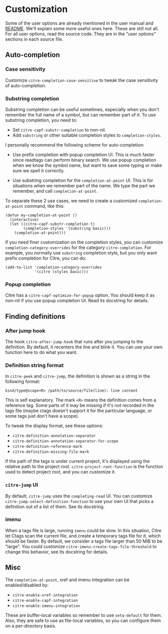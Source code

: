 # Customization

Some of the user options are already mentioned in the user manual and
[README](../../README.md). We'll explain some more useful ones here. These are
still not all. For all user options, read the source code. They are in the
"user options" sections in each source file.

## Auto-completion

### Case sensitivity

Customize `citre-completion-case-sensitive` to tweak the case sensitivity of
auto-completion.

### Substring completion

Substring completion can be useful sometimes, especially when you don't
remember the full name of a symbol, but can remember part of it. To use
substring completion, you need to:

- Set `citre-capf-substr-completion` to non-nil.
- Add `substring` or other suitable completion styles to `completion-styles`.

I personally recommend the following scheme for auto-completion:

- Use prefix completion with popup completion UI. This is much faster since
  readtags can perform binary search. We use popup completion when we know the
  symbol name, but want to save some typing or make sure we spell it correctly.

- Use substring completion for the `completion-at-point` UI. This is for
  situations when we remember part of the name. We type the part we remember,
  and call `completion-at-point`.

To separate these 2 use cases, we need to create a customized
`completion-at-point` command, like this:

```elisp
(defun my-completion-at-point ()
  (interactive)
  (let ((citre-capf-substr-completion t)
        (completion-styles '(substring basic)))
    (completion-at-point)))
```

If you need finer customization on the completion styles, you can customize
`completion-category-overrides` for the category `citre-completion`. For
example, you normally use `substring` completion style, but you only want
prefix completion for Citre, you can do:

```elisp
(add-to-list 'completion-category-overrides
             '(citre (styles basic)))
```

### Popup completion

Citre has a `citre-capf-optimize-for-popup` option. You should keep it as
non-nil if you use popup completion UI. Read its docstring for details.

## Finding definitions

### After jump hook

The hook `citre-after-jump-hook` that runs after you jumping to the definition.
By default, it recenters the line and blink it. You can use your own function
here to do what you want.

### Definition string format

In `citre-peek` and `citre-jump`, the definition is shown as a string in the
following format:

```
kind/type@scope<R> /path/to/source/file(line): line content
```

This is self explanatory. The mark `<R>` means the definition comes from a
reference tag. Some parts of it may be missing if it's not recorded in the tags
file (maybe ctags doesn't support it for the particular language, or some tags
just don't have a scope).

To tweak the display format, see these options:

- `citre-definition-annotation-separator`
- `citre-definition-annotation-separator-for-scope`
- `citre-definition-reference-mark`
- `citre-definition-missing-file-mark`

If the path of the tags is under current project, it's displayed using the
relative path to the project root. `citre-project-root-function` is the
function used to detect project root, and you can customize it.

### `citre-jump` UI

By default, `citre-jump` uses the `completing-read` UI. You can customize
`citre-jump-select-definition-function` to use your own UI that picks a
definition out of a list of them. See its docstring.

### imenu

When a tags file is large, running `imenu` could be slow. In this situation,
Citre let Ctags scan the current file, and create a temporary tags file for it,
which should be faster. By default, we consider a tags file larger than 50 MiB
to be "large". You could customize `citre-imenu-create-tags-file-threshold` to
change this behavior, see its docstring for details.

## Misc

The `completion-at-point`, xref and imenu integration can be enabled/disabled
by:

- `citre-enable-xref-integration`
- `citre-enable-capf-integration`
- `citre-enable-imenu-integration`

These are buffer-local variables so remember to use `setq-default` for them.
Also, they are safe to use as file-local variables, so you can configure them
on a per-directory basis.
